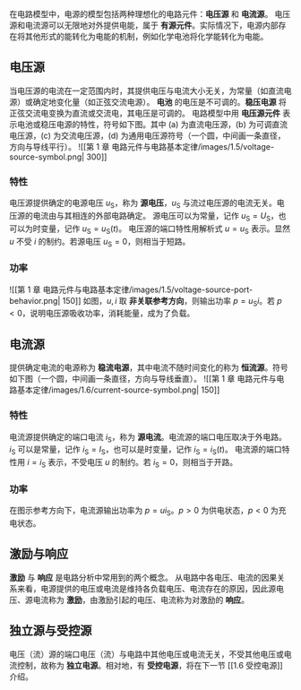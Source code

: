 在电路模型中，电源的模型包括两种理想化的电路元件：**电压源** 和 **电流源**。
电压源和电流源可以无限地对外提供电能，属于 **有源元件**。实际情况下，电源内部存在将其他形式的能转化为电能的机制，例如化学电池将化学能转化为电能。
## 电压源
当电压源的电流在一定范围内时，其提供电压与电流大小无关，为常量（如直流电源）或确定地变化量（如正弦交流电源）。
**电池** 的电压是不可调的。**稳压电源** 将正弦交流电变换为直流或交流电，其电压是可调的。
电路模型中用 **电压源元件** 表示电池或稳压电源的特性，符号如下图。其中 (a) 为直流电压源，(b) 为可调直流电压源，(c) 为交流电压源，(d) 为通用电压源符号（一个圆，中间画一条直径，方向与导线平行）。
![[第 1 章 电路元件与电路基本定律/images/1.5/voltage-source-symbol.png| 300]]
### 特性
电压源提供确定的电源电压 $u _{\mathrm{S}}$，称为 **源电压**，$u _{\mathrm{S}}$ 与流过电压源的电流无关。电压源的电流由与其相连的外部电路确定。
源电压可以为常量，记作 $u _{\mathrm{S}}=U _{\mathrm{S}}$，也可以为时变量，记作 $u _{\mathrm{S}}=u _{\mathrm{S}}(t)$。
电压源的端口特性用解析式 $u=u _{\mathrm{S}}$ 表示。显然 $u$ 不受 $i$ 的制约。若源电压 $u _{\mathrm{S}}=0$，则相当于短路。
### 功率
![[第 1 章 电路元件与电路基本定律/images/1.5/voltage-source-port-behavior.png| 150]]
如图，$u,i$ 取 **非关联参考方向**，则输出功率 $p=u _{\mathrm{S}}i$。若 $p<0$，说明电压源吸收功率，消耗能量，成为了负载。
## 电流源
提供确定电流的电源称为 **稳流电源**，其中电流不随时间变化的称为 **恒流源**。符号如下图（一个圆，中间画一条直径，方向与导线垂直）。
![[第 1 章 电路元件与电路基本定律/images/1.6/current-source-symbol.png| 150]]
### 特性
电流源提供确定的端口电流 $i _{\mathrm{S}}$，称为 **源电流**。电流源的端口电压取决于外电路。
$i _{\mathrm{S}}$ 可以是常量，记作 $i _{\mathrm{S}}=I _{\mathrm{S}}$，也可以是时变量，记作 $i _{\mathrm{S}}=i _{\mathrm{S}}(t)$。
电流源的端口特性用 $i=i _{\mathrm{S}}$ 表示，不受电压 $u$ 的制约。若 $i _{\mathrm{S}}=0$，则相当于开路。
### 功率
在图示参考方向下，电流源输出功率为 $p=ui _{\mathrm{S}}$。$p>0$ 为供电状态，$p<0$ 为充电状态。
## 激励与响应
**激励** 与 **响应** 是电路分析中常用到的两个概念。
从电路中各电压、电流的因果关系来看，电源提供的电压或电流是维持各负载电压、电流存在的原因，因此源电压、源电流称为 **激励**，由激励引起的电压、电流称为对激励的 **响应**。
## 独立源与受控源
电压（流）源的端口电压（流）与电路中其他电压或电流无关，不受其他电压或电流控制，故称为 **独立电源**。相对地，有 **受控电源**，将在下一节 [[1.6 受控电源]] 介绍。